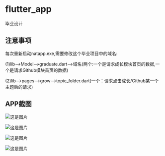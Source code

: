 # flutter_app

毕业设计

## 注意事项

每次重新启动natapp.exe,需要修改这个毕业项目中的域名:


(1)lib-->Model-->graduate.dart-->域名(两个:一个是请求成长模块首页的数据,一个是请求Github模块首页的数据)


(2)lib-->pages-->grow-->topic_folder.dart(一个：请求点击成长/Github某一个主题后的请求)

## APP截图
![这是图片](/flutter_01.jpg)


![这是图片](/flutter_02.jpg)


![这是图片](/flutter_03.jpg)


![这是图片](/flutter_04.jpg)
